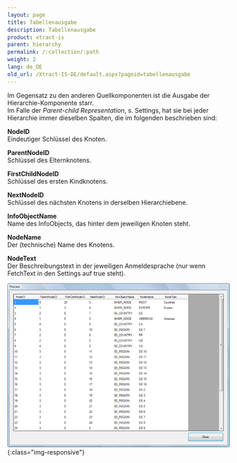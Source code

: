 ```yaml
---
layout: page
title: Tabellenausgabe
description: Tabellenausgabe
product: xtract-is
parent: hierarchy
permalink: /:collection/:path
weight: 2
lang: de_DE
old_url: /Xtract-IS-DE/default.aspx?pageid=tabellenausgabe
---
```


Im Gegensatz zu den anderen Quellkomponenten ist die Ausgabe der Hierarchie-Komponente starr. <br>
Im Falle der *Parent-child Representation*, s. Settings, hat sie bei jeder Hierarchie immer dieselben Spalten, die im folgenden beschrieben sind:

**NodeID**<br>
Eindeutiger Schlüssel des Knoten.

**ParentNodeID**<br>
Schlüssel des Elternknotens.

**FirstChildNodeID**<br>
Schlüssel des ersten Kindknotens.

**NextNodeID**<br>
Schlüssel des nächsten Knotens in derselben Hierarchiebene.

**InfoObjectName**<br>
Name des InfoObjects, das hinter dem jeweiligen Knoten steht.

**NodeName**<br>
Der (technische) Name des Knotens.

**NodeText**<br>
Der Beschreibungstext in der jeweiligen Anmeldesprache (nur wenn FetchText in den Settings auf true steht).

![Hierarchy-Table-Export](/img/content/Hierarchy-Table-Export.png){:class="img-responsive"}